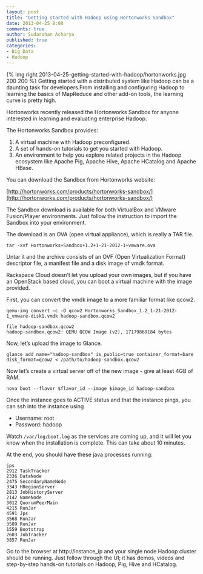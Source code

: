 ```yaml
---
layout: post
title: "Getting started with Hadoop using Hortonworks Sandbox"
date: 2013-04-25 8:00
comments: true
author: Sudarshan Acharya
published: true
categories: 
- Big Data
- Hadoop
---
```

{% img right 2013-04-25-getting-started-with-hadoop/hortonworks.jpg 200 200 %}
Getting started with a distributed system like Hadoop can be a daunting task for developers.From installing and configuring Hadoop to learning the basics of MapReduce and other add-on tools, the learning curve is pretty high.
<!-- more -->
Hortonworks recently released the Hortonworks Sandbox for anyone interested in learning and evaluating enterprise Hadoop.

The Hortonworks Sandbox provides:

1.	A virtual machine with Hadoop preconfigured.
2.	A set of hands-on tutorials to get you started with Hadoop.
3.	An environment to help you explore related projects in the Hadoop ecosystem like Apache Pig, Apache Hive, Apache HCatalog and Apache HBase.

You can download the Sandbox from Hortonworks website:

[http://hortonworks.com/products/hortonworks-sandbox/](http://hortonworks.com/products/hortonworks-sandbox/)

The Sandbox download is available for both VirtualBox and VMware Fusion/Player environments. Just follow the instruction to import the Sandbox into your environment.

The download is an OVA (open virtual appliance), which is really a TAR file. 

```
tar -xvf Hortonworks+Sandbox+1.2+1-21-2012-1+vmware.ova
```

Untar it and the archive consists of an OVF (Open Virtualization Format) descriptor file, a manifest file and a disk image of vmdk format.

Rackspace Cloud doesn’t let you upload your own images, but if you have an OpenStack based cloud, you can boot a virtual machine with the image provided.

First, you can convert the vmdk image to a more familiar format like qcow2.

```
qemu-img convert –c -O qcow2 Hortonworks_Sandbox_1.2_1-21-2012-1_vmware-disk1.vmdk hadoop-sandbox.qcow2

file hadoop-sandbox.qcow2
hadoop-sandbox.qcow2: QEMU QCOW Image (v2), 17179869184 bytes
```

Now, let’s upload the image to Glance.

```
glance add name="hadoop-sandbox" is_public=true container_format=bare disk_format=qcow2 < /path/to/hadoop-sandbox.qcow2
```

Now let’s create a virtual server off of the new image - give at least 4GB of RAM.

```
nova boot --flavor $flavor_id --image $image_id hadoop-sandbox
```

Once the instance goes to ACTIVE status and that the instance pings, you can ssh into the instance using

* Username: root
* Password: hadoop

Watch `/var/log/boot.log` as the services are coming up, and it will let you know when the installation is complete. This can take about 10 minutes. 

At the end, you should have these java processes running:

```
jps
2912 TaskTracker
2336 DataNode
2475 SecondaryNameNode
3343 HRegionServer
2813 JobHistoryServer
2142 NameNode
3012 QuorumPeerMain
4215 RunJar
4591 Jps
3568 RunJar
3589 RunJar
1559 Bootstrap
2603 JobTracker
3857 RunJar
```

Go to the browser at http://instance_ip and your single node Hadoop cluster should be running. Just follow through the UI; it has demos, videos and step-by-step hands-on tutorials on Hadoop, Pig, Hive and HCatalog.
